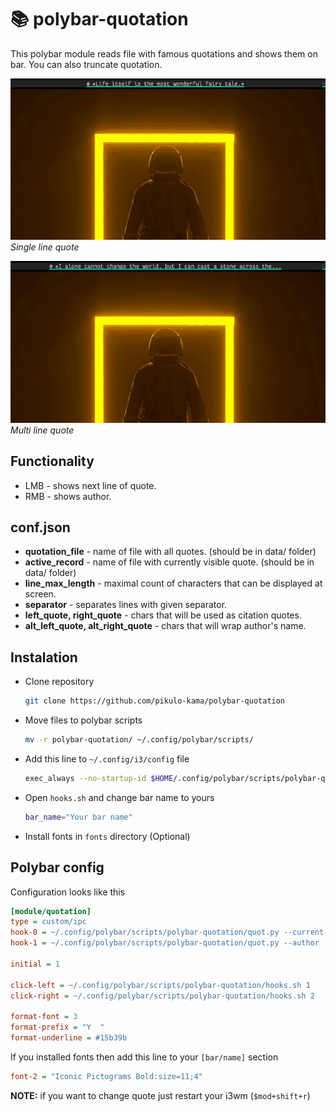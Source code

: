 # 📚 polybar-quotation

This polybar module reads file with famous quotations and shows them on bar.
You can also truncate quotation.


![](screenshots/single.gif)
*Single line quote*

![](screenshots/multi.gif)
*Multi line quote*

## Functionality

- LMB - shows next line of quote.
- RMB - shows author.

## conf.json

- **quotation_file** - name of file with all quotes. (should be in data/ folder)
- **active_record** - name of file with currently visible quote. (should be in data/ folder)
- **line_max_length** - maximal count of characters that can be displayed at screen.
- **separator** - separates lines with given separator.
- **left_quote, right_quote** - chars that will be used as citation quotes. 
- **alt_left_quote, alt_right_quote** - chars that will wrap author's name.

## Instalation

- Clone repository
  ```sh
  git clone https://github.com/pikulo-kama/polybar-quotation
  ```
- Move files to polybar scripts
  ```sh
  mv -r polybar-quotation/ ~/.config/polybar/scripts/
  ```
- Add this line to ```~/.config/i3/config``` file
  ```sh
  exec_always --no-startup-id $HOME/.config/polybar/scripts/polybar-quotation/quot.py --random 
  ```
- Open ```hooks.sh``` and change bar name to yours
  ```sh
  bar_name="Your bar name"
  ```
 - Install fonts in ```fonts``` directory (Optional)
 
## Polybar config
  
  Configuration looks like this
  ```ini
  [module/quotation]
  type = custom/ipc
  hook-0 = ~/.config/polybar/scripts/polybar-quotation/quot.py --current-line
  hook-1 = ~/.config/polybar/scripts/polybar-quotation/quot.py --author

  initial = 1

  click-left = ~/.config/polybar/scripts/polybar-quotation/hooks.sh 1
  click-right = ~/.config/polybar/scripts/polybar-quotation/hooks.sh 2

  format-font = 3
  format-prefix = "Y  "
  format-underline = #15b39b
  ```
  
  If you installed fonts then add this line to your ```[bar/name]``` section
  ```ini 
  font-2 = "Iconic Pictograms Bold:size=11;4"
  ```
  
  **NOTE:** if you want to change quote just restart your i3wm (```$mod+shift+r```)

  
